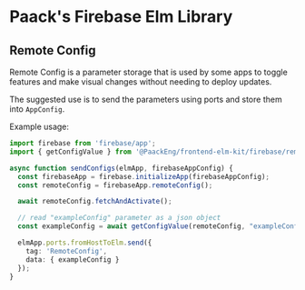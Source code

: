 # Paack's Firebase Elm Library

## Remote Config

Remote Config is a parameter storage that is used by some apps to toggle features and make visual changes without needing to deploy updates.

The suggested use is to send the parameters using ports and store them into `AppConfig`.

Example usage:

```ts
import firebase from 'firebase/app';
import { getConfigValue } from '@PaackEng/frontend-elm-kit/firebase/remoteConfig'

async function sendConfigs(elmApp, firebaseAppConfig) {
  const firebaseApp = firebase.initializeApp(firebaseAppConfig);
  const remoteConfig = firebaseApp.remoteConfig();

  await remoteConfig.fetchAndActivate();

  // read "exampleConfig" parameter as a json object
  const exampleConfig = await getConfigValue(remoteConfig, "exampleConfig", "object");

  elmApp.ports.fromHostToElm.send({
    tag: 'RemoteConfig',
    data: { exampleConfig }
  });
}
```
